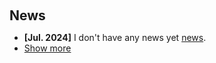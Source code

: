 <h2 style="margin: 60px 0px 10px;">News</h2>

<ul>
<li><strong>[Jul. 2024]</strong> I don't have any news yet <a href="https://yanshangwang98.github.io/">news</a>.</li>
  
<li> <a href="javascript:toggle_vis('newsmore')">Show more</a> </li>
<div id="newsmore" style="display:none"> 
  <li><strong>[Jul. 2024]</strong> I don't have any news yet <a href="https://yanshangwang98.github.io/">news</a>.</li>

</div>

</ul>
